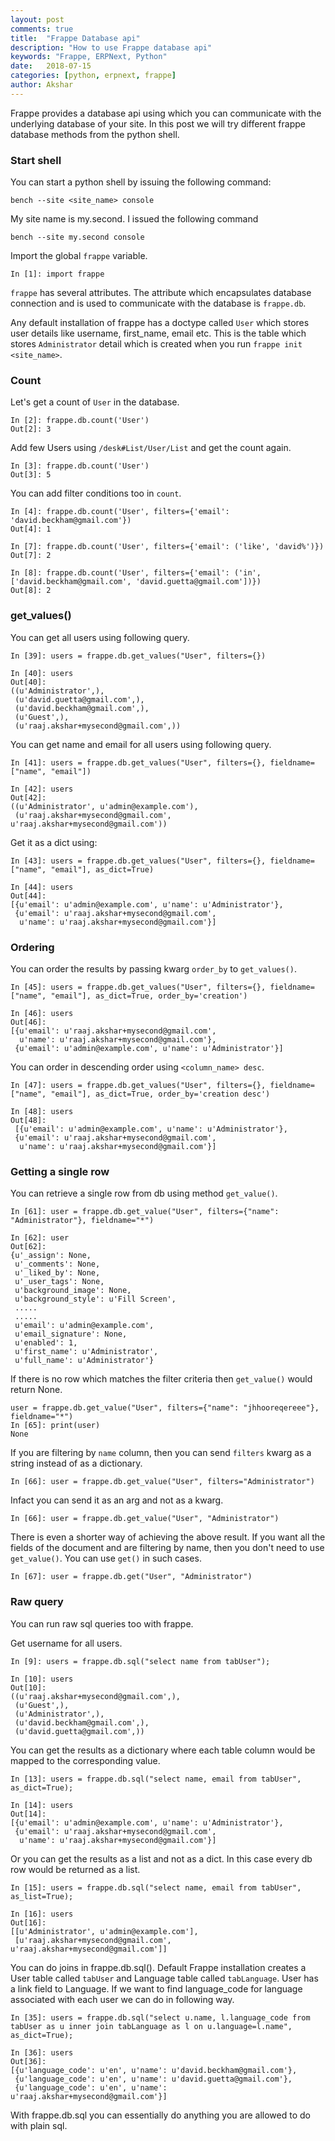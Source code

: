 ```yaml
---
layout: post
comments: true
title:  "Frappe Database api"
description: "How to use Frappe database api"
keywords: "Frappe, ERPNext, Python"
date:   2018-07-15
categories: [python, erpnext, frappe]
author: Akshar
---
```


Frappe provides a database api using which you can communicate with the underlying database of your site. In this post we will try different frappe database methods from the python shell.

### Start shell

You can start a python shell by issuing the following command:

    bench --site <site_name> console

My site name is my.second. I issued the following command

    bench --site my.second console

Import the global `frappe` variable.

    In [1]: import frappe

`frappe` has several attributes. The attribute which encapsulates database connection and is used to communicate with the database is `frappe.db`.

Any default installation of frappe has a doctype called `User` which stores user details like username, first_name, email etc. This is the table which stores `Administrator` detail which is created when you run `frappe init <site_name>`.

### Count

Let's get a count of `User` in the database.

    In [2]: frappe.db.count('User')
    Out[2]: 3

Add few Users using `/desk#List/User/List` and get the count again.

    In [3]: frappe.db.count('User')
    Out[3]: 5

You can add filter conditions too in `count`.

    In [4]: frappe.db.count('User', filters={'email': 'david.beckham@gmail.com'})
    Out[4]: 1

    In [7]: frappe.db.count('User', filters={'email': ('like', 'david%')})
    Out[7]: 2

    In [8]: frappe.db.count('User', filters={'email': ('in', ['david.beckham@gmail.com', 'david.guetta@gmail.com'])})
    Out[8]: 2


### get_values()

You can get all users using following query.

    In [39]: users = frappe.db.get_values("User", filters={})

    In [40]: users
    Out[40]:
    ((u'Administrator',),
     (u'david.guetta@gmail.com',),
     (u'david.beckham@gmail.com',),
     (u'Guest',),
     (u'raaj.akshar+mysecond@gmail.com',))

You can get name and email for all users using following query.

    In [41]: users = frappe.db.get_values("User", filters={}, fieldname=["name", "email"])

    In [42]: users
    Out[42]:
    ((u'Administrator', u'admin@example.com'),
     (u'raaj.akshar+mysecond@gmail.com', u'raaj.akshar+mysecond@gmail.com'))

Get it as a dict using:

    In [43]: users = frappe.db.get_values("User", filters={}, fieldname=["name", "email"], as_dict=True)

    In [44]: users
    Out[44]:
    [{u'email': u'admin@example.com', u'name': u'Administrator'},
     {u'email': u'raaj.akshar+mysecond@gmail.com',
      u'name': u'raaj.akshar+mysecond@gmail.com'}]


### Ordering

You can order the results by passing kwarg `order_by` to `get_values()`.

    In [45]: users = frappe.db.get_values("User", filters={}, fieldname=["name", "email"], as_dict=True, order_by='creation')

    In [46]: users
    Out[46]:
    [{u'email': u'raaj.akshar+mysecond@gmail.com',
      u'name': u'raaj.akshar+mysecond@gmail.com'},
     {u'email': u'admin@example.com', u'name': u'Administrator'}]

You can order in descending order using `<column_name> desc`.

    In [47]: users = frappe.db.get_values("User", filters={}, fieldname=["name", "email"], as_dict=True, order_by='creation desc')

    In [48]: users
    Out[48]:
     [{u'email': u'admin@example.com', u'name': u'Administrator'},
     {u'email': u'raaj.akshar+mysecond@gmail.com',
      u'name': u'raaj.akshar+mysecond@gmail.com'}]

### Getting a single row

You can retrieve a single row from db using method `get_value()`.

    In [61]: user = frappe.db.get_value("User", filters={"name": "Administrator"}, fieldname="*")

    In [62]: user
    Out[62]:
    {u'_assign': None,
     u'_comments': None,
     u'_liked_by': None,
     u'_user_tags': None,
     u'background_image': None,
     u'background_style': u'Fill Screen',
     .....
     .....
     u'email': u'admin@example.com',
     u'email_signature': None,
     u'enabled': 1,
     u'first_name': u'Administrator',
     u'full_name': u'Administrator'}

If there is no row which matches the filter criteria then `get_value()` would return None.

    user = frappe.db.get_value("User", filters={"name": "jhhooreqereee"}, fieldname="*")
    In [65]: print(user)
    None

If you are filtering by `name` column, then you can send `filters` kwarg as a string instead of as a dictionary.

    In [66]: user = frappe.db.get_value("User", filters="Administrator")

Infact you can send it as an arg and not as a kwarg.

    In [66]: user = frappe.db.get_value("User", "Administrator")

There is even a shorter way of achieving the above result. If you want all the fields of the document and are filtering by name, then you don't need to use `get_value()`. You can use `get()` in such cases.

    In [67]: user = frappe.db.get("User", "Administrator")

### Raw query

You can run raw sql queries too with frappe.

Get username for all users.

    In [9]: users = frappe.db.sql("select name from tabUser");

    In [10]: users
    Out[10]:
    ((u'raaj.akshar+mysecond@gmail.com',),
     (u'Guest',),
     (u'Administrator',),
     (u'david.beckham@gmail.com',),
     (u'david.guetta@gmail.com',))

You can get the results as a dictionary where each table column would be mapped to the corresponding value.

    In [13]: users = frappe.db.sql("select name, email from tabUser", as_dict=True);

    In [14]: users
    Out[14]:
    [{u'email': u'admin@example.com', u'name': u'Administrator'},
     {u'email': u'raaj.akshar+mysecond@gmail.com',
      u'name': u'raaj.akshar+mysecond@gmail.com'}]

Or you can get the results as a list and not as a dict. In this case every db row would be returned as a list.

    In [15]: users = frappe.db.sql("select name, email from tabUser", as_list=True);

    In [16]: users
    Out[16]:
    [[u'Administrator', u'admin@example.com'],
     [u'raaj.akshar+mysecond@gmail.com', u'raaj.akshar+mysecond@gmail.com']]

You can do joins in frappe.db.sql(). Default Frappe installation creates a User table called `tabUser` and Language table called `tabLanguage`. User has a link field to Language. If we want to find language_code for language associated with each user we can do in following way.

    In [35]: users = frappe.db.sql("select u.name, l.language_code from tabUser as u inner join tabLanguage as l on u.language=l.name", as_dict=True);

    In [36]: users
    Out[36]:
    [{u'language_code': u'en', u'name': u'david.beckham@gmail.com'},
     {u'language_code': u'en', u'name': u'david.guetta@gmail.com'},
     {u'language_code': u'en', u'name': u'raaj.akshar+mysecond@gmail.com'}]

With frappe.db.sql you can essentially do anything you are allowed to do with plain sql.
